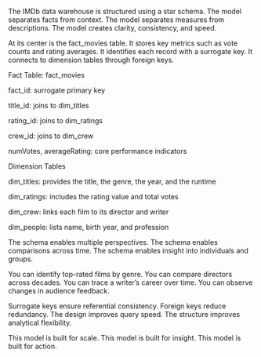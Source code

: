 The IMDb data warehouse is structured using a star schema. The model separates facts from context. The model separates measures from descriptions. The model creates clarity, consistency, and speed.

At its center is the fact_movies table. It stores key metrics such as vote counts and rating averages. It identifies each record with a surrogate key. It connects to dimension tables through foreign keys.

Fact Table: fact_movies

fact_id: surrogate primary key

title_id: joins to dim_titles

rating_id: joins to dim_ratings

crew_id: joins to dim_crew

numVotes, averageRating: core performance indicators

Dimension Tables

dim_titles: provides the title, the genre, the year, and the runtime

dim_ratings: includes the rating value and total votes

dim_crew: links each film to its director and writer

dim_people: lists name, birth year, and profession

The schema enables multiple perspectives. The schema enables comparisons across time. The schema enables insight into individuals and groups.

You can identify top-rated films by genre. You can compare directors across decades. You can trace a writer’s career over time. You can observe changes in audience feedback.

Surrogate keys ensure referential consistency. Foreign keys reduce redundancy. The design improves query speed. The structure improves analytical flexibility.

This model is built for scale. This model is built for insight. This model is built for action.
